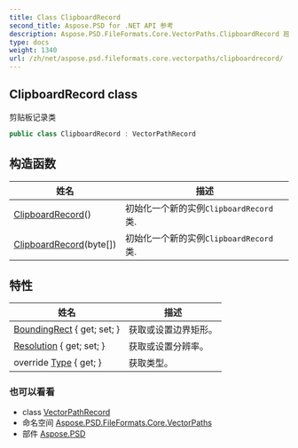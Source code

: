 ```yaml
---
title: Class ClipboardRecord
second_title: Aspose.PSD for .NET API 参考
description: Aspose.PSD.FileFormats.Core.VectorPaths.ClipboardRecord 班级. 剪贴板记录类
type: docs
weight: 1340
url: /zh/net/aspose.psd.fileformats.core.vectorpaths/clipboardrecord/
---
```

## ClipboardRecord class

剪贴板记录类

```csharp
public class ClipboardRecord : VectorPathRecord
```

## 构造函数

| 姓名 | 描述 |
| --- | --- |
| [ClipboardRecord](clipboardrecord/#constructor)() | 初始化一个新的实例`ClipboardRecord`类. |
| [ClipboardRecord](clipboardrecord/#constructor_1)(byte[]) | 初始化一个新的实例`ClipboardRecord`类. |

## 特性

| 姓名 | 描述 |
| --- | --- |
| [BoundingRect](../../aspose.psd.fileformats.core.vectorpaths/clipboardrecord/boundingrect/) { get; set; } | 获取或设置边界矩形。 |
| [Resolution](../../aspose.psd.fileformats.core.vectorpaths/clipboardrecord/resolution/) { get; set; } | 获取或设置分辨率。 |
| override [Type](../../aspose.psd.fileformats.core.vectorpaths/clipboardrecord/type/) { get; } | 获取类型。 |

### 也可以看看

* class [VectorPathRecord](../vectorpathrecord/)
* 命名空间 [Aspose.PSD.FileFormats.Core.VectorPaths](../../aspose.psd.fileformats.core.vectorpaths/)
* 部件 [Aspose.PSD](../../)


